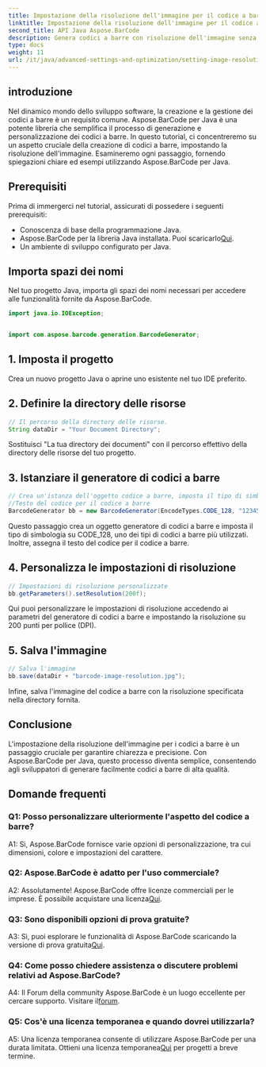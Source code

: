 ```yaml
---
title: Impostazione della risoluzione dell'immagine per il codice a barre in Java con Aspose.BarCode
linktitle: Impostazione della risoluzione dell'immagine per il codice a barre
second_title: API Java Aspose.BarCode
description: Genera codici a barre con risoluzione dell'immagine senza sforzo in Java con Aspose.BarCode. Personalizza le impostazioni per chiarezza e precisione.
type: docs
weight: 11
url: /it/java/advanced-settings-and-optimization/setting-image-resolution-barcode/
---
```

## introduzione

Nel dinamico mondo dello sviluppo software, la creazione e la gestione dei codici a barre è un requisito comune. Aspose.BarCode per Java è una potente libreria che semplifica il processo di generazione e personalizzazione dei codici a barre. In questo tutorial, ci concentreremo su un aspetto cruciale della creazione di codici a barre, impostando la risoluzione dell'immagine. Esamineremo ogni passaggio, fornendo spiegazioni chiare ed esempi utilizzando Aspose.BarCode per Java.

## Prerequisiti

Prima di immergerci nel tutorial, assicurati di possedere i seguenti prerequisiti:

- Conoscenza di base della programmazione Java.
-  Aspose.BarCode per la libreria Java installata. Puoi scaricarlo[Qui](https://releases.aspose.com/barcode/java/).
- Un ambiente di sviluppo configurato per Java.

## Importa spazi dei nomi

Nel tuo progetto Java, importa gli spazi dei nomi necessari per accedere alle funzionalità fornite da Aspose.BarCode.

```java
import java.io.IOException;


import com.aspose.barcode.generation.BarcodeGenerator;
```

## 1. Imposta il progetto

Crea un nuovo progetto Java o aprine uno esistente nel tuo IDE preferito.

## 2. Definire la directory delle risorse

```java
// Il percorso della directory delle risorse.
String dataDir = "Your Document Directory";
```

Sostituisci "La tua directory dei documenti" con il percorso effettivo della directory delle risorse del tuo progetto.

## 3. Istanziare il generatore di codici a barre

```java
// Crea un'istanza dell'oggetto codice a barre, imposta il tipo di simbologia su code128 e imposta il
//Testo del codice per il codice a barre
BarcodeGenerator bb = new BarcodeGenerator(EncodeTypes.CODE_128, "1234567");
```

Questo passaggio crea un oggetto generatore di codici a barre e imposta il tipo di simbologia su CODE_128, uno dei tipi di codici a barre più utilizzati. Inoltre, assegna il testo del codice per il codice a barre.

## 4. Personalizza le impostazioni di risoluzione

```java
// Impostazioni di risoluzione personalizzate
bb.getParameters().setResolution(200f);
```

Qui puoi personalizzare le impostazioni di risoluzione accedendo ai parametri del generatore di codici a barre e impostando la risoluzione su 200 punti per pollice (DPI).

## 5. Salva l'immagine

```java
// Salva l'immagine
bb.save(dataDir + "barcode-image-resolution.jpg");
```

Infine, salva l'immagine del codice a barre con la risoluzione specificata nella directory fornita.

## Conclusione

L'impostazione della risoluzione dell'immagine per i codici a barre è un passaggio cruciale per garantire chiarezza e precisione. Con Aspose.BarCode per Java, questo processo diventa semplice, consentendo agli sviluppatori di generare facilmente codici a barre di alta qualità.

## Domande frequenti

### Q1: Posso personalizzare ulteriormente l'aspetto del codice a barre?

A1: Sì, Aspose.BarCode fornisce varie opzioni di personalizzazione, tra cui dimensioni, colore e impostazioni del carattere.

### Q2: Aspose.BarCode è adatto per l'uso commerciale?

 A2: Assolutamente! Aspose.BarCode offre licenze commerciali per le imprese. È possibile acquistare una licenza[Qui](https://purchase.aspose.com/buy).

### Q3: Sono disponibili opzioni di prova gratuite?

 A3: Sì, puoi esplorare le funzionalità di Aspose.BarCode scaricando la versione di prova gratuita[Qui](https://releases.aspose.com/).

### Q4: Come posso chiedere assistenza o discutere problemi relativi ad Aspose.BarCode?

 A4: Il Forum della community Aspose.BarCode è un luogo eccellente per cercare supporto. Visitare il[forum](https://forum.aspose.com/c/barcode/13).

### Q5: Cos'è una licenza temporanea e quando dovrei utilizzarla?

 A5: Una licenza temporanea consente di utilizzare Aspose.BarCode per una durata limitata. Ottieni una licenza temporanea[Qui](https://purchase.aspose.com/temporary-license/) per progetti a breve termine.